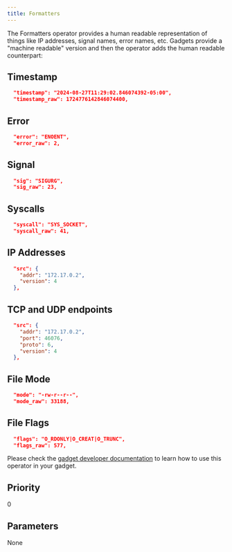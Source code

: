 ```yaml
---
title: Formatters
---
```


The Formatters operator provides a human readable representation of things like
IP addresses, signal names, error names, etc. Gadgets provide a "machine
readable" version and then the operator adds the human readable counterpart:

## Timestamp

```json
  "timestamp": "2024-08-27T11:29:02.846074392-05:00",
  "timestamp_raw": 1724776142846074400,
```

## Error

```json
  "error": "ENOENT",
  "error_raw": 2,
```

## Signal

```json
  "sig": "SIGURG",
  "sig_raw": 23,
```

## Syscalls

```json
  "syscall": "SYS_SOCKET",
  "syscall_raw": 41,
```

## IP Addresses

```json
  "src": {
    "addr": "172.17.0.2",
    "version": 4
  },
```

## TCP and UDP endpoints

```json
  "src": {
    "addr": "172.17.0.2",
    "port": 46076,
    "proto": 6,
    "version": 4
  },
```

## File Mode

```json
  "mode": "-rw-r--r--",
  "mode_raw": 33188,
```

## File Flags

```json
  "flags": "O_RDONLY|O_CREAT|O_TRUNC",
  "flags_raw": 577,
```

Please check the [gadget developer
documentation](../../gadget-devel/gadget-ebpf-api.md#enriched-types) to learn
how to use this operator in your gadget.

## Priority

0

## Parameters

None
